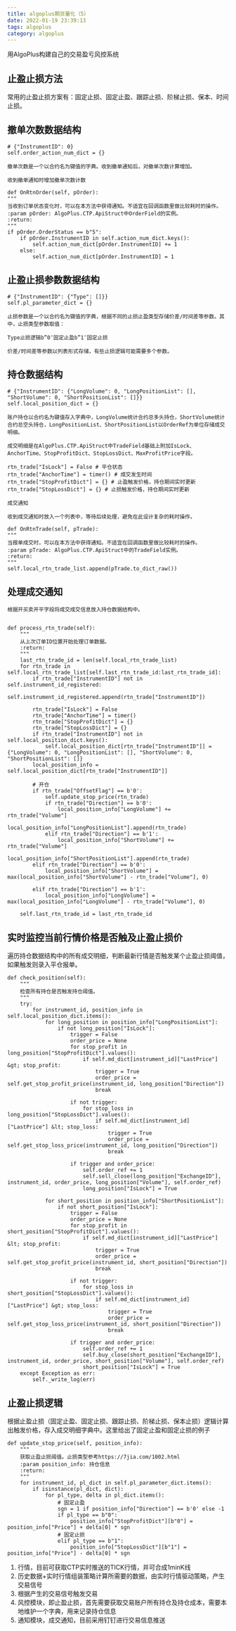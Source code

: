 ```yaml
---
title: algoplus期货量化（5）
date: 2022-01-19 23:39:13
tags: algoplus
category: algoplus
---
```


用AlgoPlus构建自己的交易盈亏风控系统

## 止盈止损方法

常用的止盈止损方案有：固定止损、固定止盈、跟踪止损、阶梯止损、保本、时间止损。

## 撤单次数数据结构

    # {"InstrumentID": 0}
	self.order_action_num_dict = {}

	撤单次数是一个以合约名为键值的字典。收到撤单通知后，对撤单次数计算增加。

	收到撤单通知时增加撤单次数计数

	def OnRtnOrder(self, pOrder):
    """
    当收到订单状态变化时，可以在本方法中获得通知。不适宜在回调函数里做比较耗时的操作。
    :param pOrder: AlgoPlus.CTP.ApiStruct中OrderField的实例。
    :return:
    """
    if pOrder.OrderStatus == b"5":
        if pOrder.InstrumentID in self.action_num_dict.keys():
            self.action_num_dict[pOrder.InstrumentID] += 1
        else:
            self.action_num_dict[pOrder.InstrumentID] = 1

## 止盈止损参数数据结构

	# {"InstrumentID": {"Type": []}}
	self.pl_parameter_dict = {}

	止损参数是一个以合约名为键值的字典，根据不同的止损止盈类型存储价差/时间差等参数。其中，止损类型参数取值：
	
	Type止损逻辑b”0″固定止盈b”1″固定止损
	
	价差/时间差等参数以列表形式存储，有些止损逻辑可能需要多个参数。

## 持仓数据结构

    # {"InstrumentID": {"LongVolume": 0, "LongPositionList": [], "ShortVolume": 0, "ShortPositionList": []}}
	self.local_position_dict = {}

    账户持仓以合约名为键值存入字典中，LongVolume统计合约总多头持仓，ShortVolume统计合约总空头持仓，LongPositionList、ShortPositionList以OrderRef为单位存储成交明细。

	成交明细是在AlgoPlus.CTP.ApiStruct中TradeField基础上附加IsLock、AnchorTime、StopProfitDict、StopLossDict、MaxProfitPrice字段。

	rtn_trade["IsLock"] = False # 平仓状态
	rtn_trade["AnchorTime"] = timer() # 成交发生时间
	rtn_trade["StopProfitDict"] = {} # 止盈触发价格，持仓期间实时更新
	rtn_trade["StopLossDict"] = {} # 止损触发价格，持仓期间实时更新

	成交通知

	收到成交通知时放入一个列表中，等待后续处理，避免在此设计复杂的耗时操作。

    def OnRtnTrade(self, pTrade):
    """
    当报单成交时，可以在本方法中获得通知。不适宜在回调函数里做比较耗时的操作。
    :param pTrade: AlgoPlus.CTP.ApiStruct中的TradeField实例。
    :return:
    """
    self.local_rtn_trade_list.append(pTrade.to_dict_raw())

## 处理成交通知

    根据开买卖开平字段将成交成交信息放入持仓数据结构中。


	def process_rtn_trade(self):
	    """
	    从上次订单ID位置开始处理订单数据。
	    :return:
	    """
	    last_rtn_trade_id = len(self.local_rtn_trade_list)
	    for rtn_trade in self.local_rtn_trade_list[self.last_rtn_trade_id:last_rtn_trade_id]:
	        if rtn_trade["InstrumentID"] not in self.instrument_id_registered:
	            self.instrument_id_registered.append(rtn_trade["InstrumentID"])
	
	        rtn_trade["IsLock"] = False
	        rtn_trade["AnchorTime"] = timer()
	        rtn_trade["StopProfitDict"] = {}
	        rtn_trade["StopLossDict"] = {}
	        if rtn_trade["InstrumentID"] not in self.local_position_dict.keys():
	            self.local_position_dict[rtn_trade["InstrumentID"]] = {"LongVolume": 0, "LongPositionList": [], "ShortVolume": 0, "ShortPositionList": []}
	        local_position_info = self.local_position_dict[rtn_trade["InstrumentID"]]
	
	        # 开仓
	        if rtn_trade["OffsetFlag"] == b'0':
	            self.update_stop_price(rtn_trade)
	            if rtn_trade["Direction"] == b'0':
	                local_position_info["LongVolume"] += rtn_trade["Volume"]
	                local_position_info["LongPositionList"].append(rtn_trade)
	            elif rtn_trade["Direction"] == b'1':
	                local_position_info["ShortVolume"] += rtn_trade["Volume"]
	                local_position_info["ShortPositionList"].append(rtn_trade)
	        elif rtn_trade["Direction"] == b'0':
	            local_position_info["ShortVolume"] = max(local_position_info["ShortVolume"] - rtn_trade["Volume"], 0)
	
	        elif rtn_trade["Direction"] == b'1':
	            local_position_info["LongVolume"] = max(local_position_info["LongVolume"] - rtn_trade["Volume"], 0)
	
	    self.last_rtn_trade_id = last_rtn_trade_id
## 实时监控当前行情价格是否触及止盈止损价

遍历持仓数据结构中的所有成交明细，判断最新行情是否触发某个止盈止损阈值，如果触发则录入平仓报单。


	def check_position(self):
	    """
	    检查所有持仓是否触发持仓阈值。
	    """
	    try:
	        for instrument_id, position_info in self.local_position_dict.items():
	            for long_position in position_info["LongPositionList"]:
	                if not long_position["IsLock"]:
	                    trigger = False
	                    order_price = None
	                    for stop_profit in long_position["StopProfitDict"].values():
	                        if self.md_dict[instrument_id]["LastPrice"] &gt; stop_profit:
	                            trigger = True
	                            order_price = self.get_stop_profit_price(instrument_id, long_position["Direction"])
	                            break
	
	                    if not trigger:
	                        for stop_loss in long_position["StopLossDict"].values():
	                            if self.md_dict[instrument_id]["LastPrice"] &lt; stop_loss:
	                                trigger = True
	                                order_price = self.get_stop_loss_price(instrument_id, long_position["Direction"])
	                                break
	
	                    if trigger and order_price:
	                        self.order_ref += 1
	                        self.sell_close(long_position["ExchangeID"], instrument_id, order_price, long_position["Volume"], self.order_ref)
	                        long_position["IsLock"] = True
	
	            for short_position in position_info["ShortPositionList"]:
	                if not short_position["IsLock"]:
	                    trigger = False
	                    order_price = None
	                    for stop_profit in short_position["StopProfitDict"].values():
	                        if self.md_dict[instrument_id]["LastPrice"] &lt; stop_profit:
	                            trigger = True
	                            order_price = self.get_stop_profit_price(instrument_id, short_position["Direction"])
	                            break
	
	                    if not trigger:
	                        for stop_loss in short_position["StopLossDict"].values():
	                            if self.md_dict[instrument_id]["LastPrice"] &gt; stop_loss:
	                                trigger = True
	                                order_price = self.get_stop_loss_price(instrument_id, short_position["Direction"])
	                                break
	
	                    if trigger and order_price:
	                        self.order_ref += 1
	                        self.buy_close(short_position["ExchangeID"], instrument_id, order_price, short_position["Volume"], self.order_ref)
	                        short_position["IsLock"] = True
	    except Exception as err:
	        self._write_log(err)

## 止盈止损逻辑

根据止盈止损（固定止盈、固定止损、跟踪止损、阶梯止损、保本止损）逻辑计算出触发价格，存入成交明细字典中。这里给出了固定止盈和固定止损的例子


	def update_stop_price(self, position_info):
	    """
	    获取止盈止损阈值。止损类型参考https://7jia.com/1002.html
	    :param position_info: 持仓信息
	    :return:
	    """
	    for instrument_id, pl_dict in self.pl_parameter_dict.items():
	        if isinstance(pl_dict, dict):
	            for pl_type, delta in pl_dict.items():
	                # 固定止盈
	                sgn = 1 if position_info["Direction"] == b'0' else -1
	                if pl_type == b"0":
	                    position_info["StopProfitDict"][b"0"] = position_info["Price"] + delta[0] * sgn
	                # 固定止损
	                elif pl_type == b"1":
	                    position_info["StopLossDict"][b"1"] = position_info["Price"] - delta[0] * sgn

1. 行情，目前可获取CTP实时推送的TICK行情，并可合成1minK线
2. 历史数据+实时行情组装策略计算所需要的数据，由实时行情驱动策略，产生交易信号
3. 根据产生的交易信号触发交易
4. 风控模块，即止盈止损，首先需要获取交易账户所有持仓及持仓成本，需要本地维护一个字典，用来记录持仓信息
5. 通知模块，成交通知，目前采用钉钉进行交易信息推送
